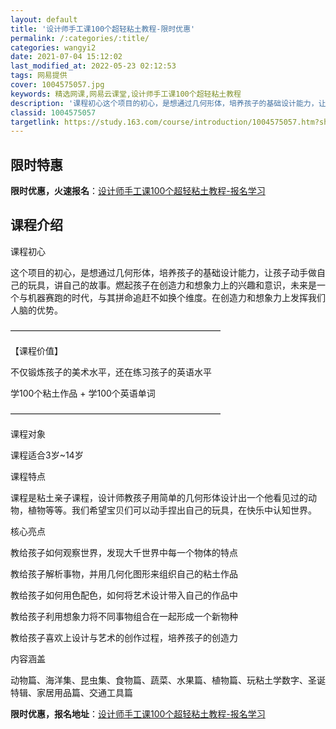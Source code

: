 ```yaml
---
layout: default
title: '设计师手工课100个超轻粘土教程-限时优惠'
permalink: /:categories/:title/
categories: wangyi2
date: 2021-07-04 15:12:02
last_modified_at: 2022-05-23 02:12:53
tags: 网易提供
cover: 1004575057.jpg
keywords: 精选网课,网易云课堂,设计师手工课100个超轻粘土教程
description: '课程初心这个项目的初心，是想通过几何形体，培养孩子的基础设计能力，让孩子动手做自己的玩具，讲自己的故事。燃起孩子在创造力'
classid: 1004575057
targetlink: https://study.163.com/course/introduction/1004575057.htm?share=1&shareId=1025206652&utm_campaign=share&utm_medium=iphoneShare&utm_source=&utm_u=1025206652
---
```


## 限时特惠

**限时优惠，火速报名**：[设计师手工课100个超轻粘土教程-报名学习](https://study.163.com/course/introduction/1004575057.htm?share=1&shareId=1025206652&utm_campaign=share&utm_medium=iphoneShare&utm_source=&utm_u=1025206652)

## 课程介绍

课程初心

这个项目的初心，是想通过几何形体，培养孩子的基础设计能力，让孩子动手做自己的玩具，讲自己的故事。燃起孩子在创造力和想象力上的兴趣和意识，未来是一个与机器赛跑的时代，与其拼命追赶不如换个维度。在创造力和想象力上发挥我们人脑的优势。

————————————————————————

【课程价值】

不仅锻炼孩子的美术水平，还在练习孩子的英语水平

学100个粘土作品   +  学100个英语单词

————————————————————————

课程对象

课程适合3岁~14岁



课程特点

课程是粘土亲子课程，设计师教孩子用简单的几何形体设计出一个他看见过的动物，植物等等。我们希望宝贝们可以动手捏出自己的玩具，在快乐中认知世界。  



核心亮点

教给孩子如何观察世界，发现大千世界中每一个物体的特点

教给孩子解析事物，并用几何化图形来组织自己的粘土作品

教给孩子如何用色配色，如何将艺术设计带入自己的作品中

教给孩子利用想象力将不同事物组合在一起形成一个新物种

教给孩子喜欢上设计与艺术的创作过程，培养孩子的创造力





内容涵盖

动物篇、海洋集、昆虫集、食物篇、蔬菜、水果篇、植物篇、玩粘土学数字、圣诞特辑、家居用品篇、交通工具篇

**限时优惠，报名地址**：[设计师手工课100个超轻粘土教程-报名学习](https://study.163.com/course/introduction/1004575057.htm?share=1&shareId=1025206652&utm_campaign=share&utm_medium=iphoneShare&utm_source=&utm_u=1025206652)

